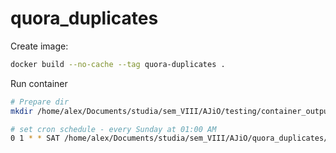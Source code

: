 # quora_duplicates

Create image:
```bash
docker build --no-cache --tag quora-duplicates .
```
Run container
```bash
# Prepare dir
mkdir /home/alex/Documents/studia/sem_VIII/AJiO/testing/container_output

# set cron schedule - every Sunday at 01:00 AM
0 1 * * SAT /home/alex/Documents/studia/sem_VIII/AJiO/quora_duplicates/runner.sh >> /home/alex/Documents/studia/sem_VIII/AJiO/testing/run.log 2>&1
```